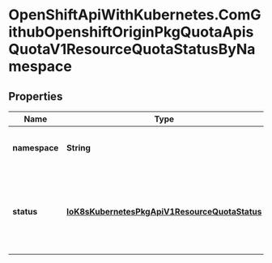 # OpenShiftApiWithKubernetes.ComGithubOpenshiftOriginPkgQuotaApisQuotaV1ResourceQuotaStatusByNamespace

## Properties
Name | Type | Description | Notes
------------ | ------------- | ------------- | -------------
**namespace** | **String** | Namespace the project this status applies to | 
**status** | [**IoK8sKubernetesPkgApiV1ResourceQuotaStatus**](IoK8sKubernetesPkgApiV1ResourceQuotaStatus.md) | Status indicates how many resources have been consumed by this project | 



